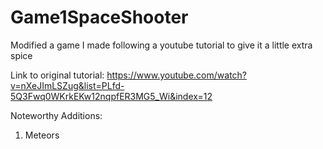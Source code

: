 # Game1SpaceShooter
Modified a game I made following a youtube tutorial to give it a little extra spice

Link to original tutorial: https://www.youtube.com/watch?v=nXeJImLSZug&list=PLfd-5Q3Fwq0WKrkEKw12nqpfER3MG5_Wi&index=12

Noteworthy Additions:
1) Meteors
